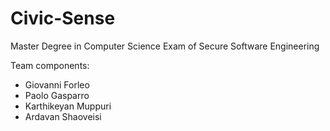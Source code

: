 # Civic-Sense
Master Degree in Computer Science
Exam of Secure Software Engineering

Team components:
- Giovanni Forleo
- Paolo Gasparro
- Karthikeyan Muppuri
- Ardavan Shaoveisi
